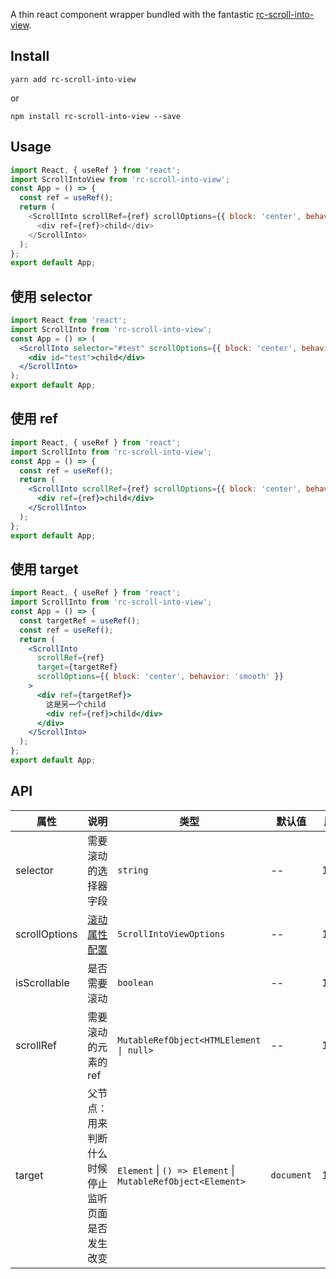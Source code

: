 
A thin react component wrapper bundled with the fantastic [rc-scroll-into-view](https://github.com/972716557/rc-scroll-into-view).

## Install

`yarn add rc-scroll-into-view`

or

`npm install rc-scroll-into-view --save`

## Usage

```js
import React, { useRef } from 'react';
import ScrollIntoView from 'rc-scroll-into-view';
const App = () => {
  const ref = useRef();
  return (
    <ScrollInto scrollRef={ref} scrollOptions={{ block: 'center', behavior: 'smooth' }}>
      <div ref={ref}>child</div>
    </ScrollInto>
  );
};
export default App;
```

## 使用 selector

```jsx
import React from 'react';
import ScrollInto from 'rc-scroll-into-view';
const App = () => (
  <ScrollInto selector="#test" scrollOptions={{ block: 'center', behavior: 'smooth' }}>
    <div id="test">child</div>
  </ScrollInto>
);
export default App;
```

## 使用 ref

```jsx
import React, { useRef } from 'react';
import ScrollInto from 'rc-scroll-into-view';
const App = () => {
  const ref = useRef();
  return (
    <ScrollInto scrollRef={ref} scrollOptions={{ block: 'center', behavior: 'smooth' }}>
      <div ref={ref}>child</div>
    </ScrollInto>
  );
};
export default App;
```

## 使用 target

```jsx
import React, { useRef } from 'react';
import ScrollInto from 'rc-scroll-into-view';
const App = () => {
  const targetRef = useRef();
  const ref = useRef();
  return (
    <ScrollInto
      scrollRef={ref}
      target={targetRef}
      scrollOptions={{ block: 'center', behavior: 'smooth' }}
    >
      <div ref={targetRef}>
        这是另一个child
        <div ref={ref}>child</div>
      </div>
    </ScrollInto>
  );
};
export default App;
```

## API

| 属性 | 说明 | 类型 | 默认值 |  版本 |
| --- | --- | --- | --- | --- |
| selector | 需要滚动的选择器字段 | `string` | -- | 1.0.0 |
| scrollOptions | [滚动属性配置](https://developer.mozilla.org/zh-CN/docs/Web/API/Element/scrollIntoView) | `ScrollIntoViewOptions` | -- | 1.0.0 |
| isScrollable | 是否需要滚动 | `boolean` | -- | 1.0.0 |
| scrollRef | 需要滚动的元素的 ref | `MutableRefObject<HTMLElement \| null>` | -- | 1.0.0 |
| target | 父节点：用来判断什么时候停止监听页面是否发生改变 | `Element` \| `() => Element` \| `MutableRefObject<Element>` | `document` | 1.0.0 |

